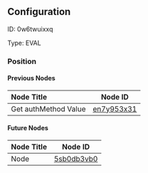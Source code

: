 # 
## Configuration
ID:  0w6twuixxq

Type: EVAL 








### Position

#### Previous Nodes
| Node Title | Node ID |
| :------------- | ------------ |
| Get authMethod Value | [en7y953x31](./en7y953x31.md) | 
 
 #### Future Nodes
| Node Title | Node ID |
| :------------- | ------------ |
| Node |[5sb0db3vb0](./5sb0db3vb0.md) | 
